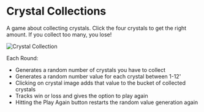 # Crystal Collections

A game about collecting crystals. Click the four crystals to get the right amount. If you collect too many, you lose!

![Crystal Collection](https://media.giphy.com/media/3ohs4fdkXNwpPsi6wo/giphy.gif)

Each Round:

- Generates a random number of crystals you have to collect
- Generates a random number value for each crystal between 1-12'
- Clicking on crystal image adds that value to the bucket of collected crystals
- Tracks win or loss and gives the option to play again
- Hitting the Play Again button restarts the random value generation again
